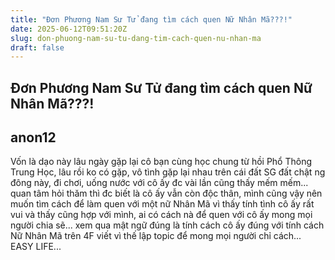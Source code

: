 ```yaml
---
title: "Đơn Phương Nam Sư Tử đang tìm cách quen Nữ Nhân Mã???!"
date: 2025-06-12T09:51:20Z
slug: don-phuong-nam-su-tu-dang-tim-cach-quen-nu-nhan-ma
draft: false
---
```


## Đơn Phương Nam Sư Tử đang tìm cách quen Nữ Nhân Mã???!

## anon12

Vốn là dạo này lâu ngày gặp lại cô bạn cùng học chung từ hồi Phổ Thông Trung Học, lâu rồi ko có gặp, vô tình gặp lại nhau trên cái đất SG đất chật ng đông này, đi chơi, uống nước với cô ấy đc vài lần cũng thấy mếm mếm... quan tâm hỏi thăm thì đc biết là cô ấy vẫn còn độc thân, mình cũng vậy nên muốn tìm cách để làm quen với một nữ Nhân Mã vì thấy tính tình cô ấy rất vui và thấy cũng hợp với mình, ai có cách nà để quen với cô ấy mong mọi người chia sẽ... xem qua mật ngữ đúng là tính cách cô ấy đúng với tính cách Nữ Nhân Mã trên 4F viết vì thế lập topic để mong mọi người chỉ cách... EASY LIFE...